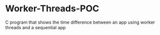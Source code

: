 # Worker-Threads-POC
C program that shows the time difference between an app using worker threads and a sequential app
